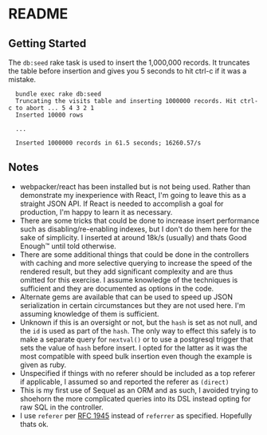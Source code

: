 # README

## Getting Started

The `db:seed` rake task is used to insert the 1,000,000 records. It truncates the table before insertion and gives you 5 seconds to hit ctrl-c if it was a mistake.

```
  bundle exec rake db:seed
  Truncating the visits table and inserting 1000000 records. Hit ctrl-c to abort ... 5 4 3 2 1
  Inserted 10000 rows

  ...

  Inserted 1000000 records in 61.5 seconds; 16260.57/s
```

## Notes

* webpacker/react has been installed but is not being used. Rather than demonstrate my inexperience with React, I'm going to leave this as a straight JSON API. If React is needed to accomplish a goal for production, I'm happy to learn it as necessary.
* There are some tricks that could be done to increase insert performance such as disabling/re-enabling indexes, but I don't do them here for the sake of simplicity. I inserted at around 18k/s (usually) and thats Good Enough™ until told otherwise.
* There are some additional things that could be done in the controllers with caching and more selective querying to increase the speed of the rendered result, but they add significant complexity and are thus omitted for this exercise. I assume knowledge of the techniques is sufficient and they are documented as options in the code.
* Alternate gems are available that can be used to speed up JSON serialization in certain circumstances but they are not used here. I'm assuming knowledge of them is sufficient.
* Unknown if this is an oversight or not, but the `hash` is set as not null, and the `id` is used as part of the `hash`. The only way to effect this safely is to make a separate query for `nextval()` or to use a postgresql trigger that sets the value of `hash` before insert. I opted for the latter as it was the most compatible with speed bulk insertion even though the example is given as ruby.
* Unspecified if things with no referer should be included as a top referer if applicable, I assumed so and reported the referer as `(direct)`
* This is my first use of Sequel as an ORM and as such, I avoided trying to shoehorn the more complicated queries into its DSL instead opting for raw SQL in the controller.
* I use `referer` per [RFC 1945](https://en.wikipedia.org/wiki/HTTP_referer#Etymology) instead of `referrer` as specified. Hopefully thats ok.
